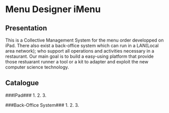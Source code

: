 Menu Designer iMenu
============



Presentation
------------
This is a Collective Management System for the menu order developped on iPad. There also exist a  back-office system which can run in a LAN(Local area network); who support all operations and activities necessary in a restaurant. Our main goal is to build a easy-using platform that provide those restuarant runner a tool or a kit to adapter and exploit the new computer science technology.

Catalogue
---------
###IPad###
1.
2.
3.


###Back-Office System###
1.
2.
3.

